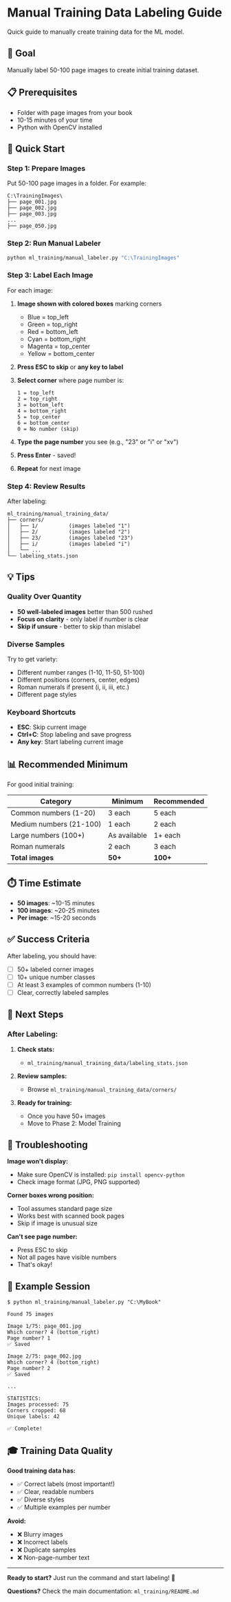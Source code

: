 # Manual Training Data Labeling Guide

Quick guide to manually create training data for the ML model.

## 🎯 Goal

Manually label 50-100 page images to create initial training dataset.

## 📋 Prerequisites

- Folder with page images from your book
- 10-15 minutes of your time
- Python with OpenCV installed

## 🚀 Quick Start

### Step 1: Prepare Images

Put 50-100 page images in a folder. For example:
```
C:\TrainingImages\
├── page_001.jpg
├── page_002.jpg
├── page_003.jpg
...
├── page_050.jpg
```

### Step 2: Run Manual Labeler

```bash
python ml_training/manual_labeler.py "C:\TrainingImages"
```

### Step 3: Label Each Image

For each image:

1. **Image shown with colored boxes** marking corners
   - Blue = top_left
   - Green = top_right
   - Red = bottom_left
   - Cyan = bottom_right
   - Magenta = top_center
   - Yellow = bottom_center

2. **Press ESC to skip** or **any key to label**

3. **Select corner** where page number is:
   ```
   1 = top_left
   2 = top_right
   3 = bottom_left
   4 = bottom_right
   5 = top_center
   6 = bottom_center
   0 = No number (skip)
   ```

4. **Type the page number** you see (e.g., "23" or "i" or "xv")

5. **Press Enter** - saved!

6. **Repeat** for next image

### Step 4: Review Results

After labeling:
```
ml_training/manual_training_data/
├── corners/
│   ├── 1/          (images labeled "1")
│   ├── 2/          (images labeled "2")
│   ├── 23/         (images labeled "23")
│   ├── i/          (images labeled "i")
│   └── ...
└── labeling_stats.json
```

## 💡 Tips

### Quality Over Quantity

- **50 well-labeled images** better than 500 rushed
- **Focus on clarity** - only label if number is clear
- **Skip if unsure** - better to skip than mislabel

### Diverse Samples

Try to get variety:
- Different number ranges (1-10, 11-50, 51-100)
- Different positions (corners, center, edges)
- Roman numerals if present (i, ii, iii, etc.)
- Different page styles

### Keyboard Shortcuts

- **ESC**: Skip current image
- **Ctrl+C**: Stop labeling and save progress
- **Any key**: Start labeling current image

## 📊 Recommended Minimum

For good initial training:

| Category | Minimum | Recommended |
|----------|---------|-------------|
| Common numbers (1-20) | 3 each | 5 each |
| Medium numbers (21-100) | 1 each | 2 each |
| Large numbers (100+) | As available | 1+ each |
| Roman numerals | 2 each | 3 each |
| **Total images** | **50+** | **100+** |

## ⏱️ Time Estimate

- **50 images**: ~10-15 minutes
- **100 images**: ~20-25 minutes
- **Per image**: ~15-20 seconds

## ✅ Success Criteria

After labeling, you should have:

- [ ] 50+ labeled corner images
- [ ] 10+ unique number classes
- [ ] At least 3 examples of common numbers (1-10)
- [ ] Clear, correctly labeled samples

## 🎯 Next Steps

### After Labeling:

1. **Check stats:**
   - `ml_training/manual_training_data/labeling_stats.json`

2. **Review samples:**
   - Browse `ml_training/manual_training_data/corners/`

3. **Ready for training:**
   - Once you have 50+ images
   - Move to Phase 2: Model Training

## 🐛 Troubleshooting

**Image won't display:**
- Make sure OpenCV is installed: `pip install opencv-python`
- Check image format (JPG, PNG supported)

**Corner boxes wrong position:**
- Tool assumes standard page size
- Works best with scanned book pages
- Skip if image is unusual size

**Can't see page number:**
- Press ESC to skip
- Not all pages have visible numbers
- That's okay!

## 🔄 Example Session

```
$ python ml_training/manual_labeler.py "C:\MyBook"

Found 75 images

Image 1/75: page_001.jpg
Which corner? 4 (bottom_right)
Page number? 1
✅ Saved

Image 2/75: page_002.jpg  
Which corner? 4 (bottom_right)
Page number? 2
✅ Saved

...

STATISTICS:
Images processed: 75
Corners cropped: 68
Unique labels: 42

✅ Complete!
```

## 🎓 Training Data Quality

**Good training data has:**
- ✅ Correct labels (most important!)
- ✅ Clear, readable numbers
- ✅ Diverse styles
- ✅ Multiple examples per number

**Avoid:**
- ❌ Blurry images
- ❌ Incorrect labels
- ❌ Duplicate samples
- ❌ Non-page-number text

---

**Ready to start?** Just run the command and start labeling! 🚀

**Questions?** Check the main documentation: `ml_training/README.md`
